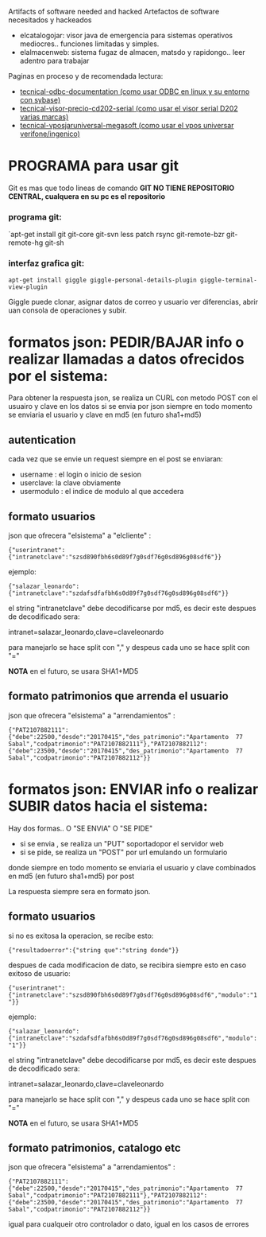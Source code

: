 Artifacts of software needed and hacked
Artefactos de software necesitados y hackeados

* elcatalogojar: visor java de emergencia para sistemas operativos mediocres.. funciones limitadas y simples.
* elalmacenweb: sistema fugaz de almacen, matsdo y rapidongo.. leer adentro para trabajar

Paginas en proceso y de recomendada lectura:

* [tecnical-odbc-documentation (como usar ODBC en linux y su entorno con sybase)](https://gitlab.com/nerp/nerpextras/wikis/tecnical-odbc-documentation)
* [tecnical-visor-precio-cd202-serial (como usar el visor serial D202 varias marcas)](https://gitlab.com/nerp/nerpextras/wikis/tecnical-visor-precio-cd202-serial)
* [tecnical-vposjaruniversal-megasoft (como usar el vpos universar verifone/ingenico)](https://gitlab.com/nerp/nerpextras/wikis/vposjaruniversal-megasoft-verifone-ingenico)

# PROGRAMA para usar git

Git es mas que todo lineas de comando **GIT NO TIENE REPOSITORIO CENTRAL, cualquera en su pc es el repositorio**

### programa git:

`apt-get install git git-core git-svn less patch rsync git-remote-bzr git-remote-hg git-sh

### interfaz grafica git:

`apt-get install giggle giggle-personal-details-plugin giggle-terminal-view-plugin`

Giggle puede clonar, asignar datos de correo y usuario ver diferencias, abrir uan consola de operaciones y subir.

# formatos json: PEDIR/BAJAR info o realizar llamadas a datos ofrecidos por el sistema:

Para obtener la respuesta json, se realiza un CURL con metodo POST con el usuairo y clave en los datos
si se envia por json siempre en todo momento se enviaria el usuario y clave en md5 (en futuro sha1+md5)

## autentication

cada vez que se envie un request siempre en el post se enviaran:

* username : el login o inicio de sesion
* userclave: la clave obviamente
* usermodulo : el indice de modulo al que accedera

## formato usuarios

json que ofrecera "elsistema" a "elcliente" : 

`{"userintranet":{"intranetclave":"szsd890fbh6s0d89f7g0sdf76g0sd896g08sdf6"}}`

ejemplo:

`{"salazar_leonardo":{"intranetclave":"szdafsdfafbh6s0d89f7g0sdf76g0sd896g08sdf6"}}`

el string "intranetclave" debe decodificarse por md5, es decir este despues de decodificado sera:

intranet=salazar_leonardo,clave=claveleonardo

para manejarlo se hace split con "," y despeus cada uno se hace split con "="

**NOTA** en el futuro, se usara SHA1+MD5

## formato patrimonios que arrenda el usuario

json que ofrecera "elsistema" a "arrendamientos" : 

`{"PAT2107882111":{"debe":22500,"desde":"20170415","des_patrimonio":"Apartamento  77 Sabal","codpatrimonio":"PAT2107882111"},"PAT2107882112":{"debe":23500,"desde":"20170415","des_patrimonio":"Apartamento  77 Sabal","codpatrimonio":"PAT2107882112"}}`


# formatos json: ENVIAR info o realizar SUBIR datos hacia el sistema:

Hay dos formas..  O "SE ENVIA" O "SE PIDE"

* si se envia , se realiza un "PUT" soportadopor el servidor web
* si se pide, se realiza un "POST" por url emulando un formulario

donde siempre en todo momento se enviaria el usuario y clave combinados en md5 (en futuro sha1+md5) por post

La respuesta siempre sera en formato json.

## formato usuarios

si no es exitosa la operacion, se recibe esto:

`{"resultadoerror":{"string que":"string donde"}}`

despues de cada modificacion de dato, se recibira siempre esto en caso exitoso de usuario:

`{"userintranet":{"intranetclave":"szsd890fbh6s0d89f7g0sdf76g0sd896g08sdf6","modulo":"1"}}`

ejemplo:

`{"salazar_leonardo":{"intranetclave":"szdafsdfafbh6s0d89f7g0sdf76g0sd896g08sdf6","modulo":"1"}}`

el string "intranetclave" debe decodificarse por md5, es decir este despues de decodificado sera:

intranet=salazar_leonardo,clave=claveleonardo

para manejarlo se hace split con "," y despeus cada uno se hace split con "="

**NOTA** en el futuro, se usara SHA1+MD5

## formato patrimonios, catalogo etc

json que ofrecera "elsistema" a "arrendamientos" : 

`{"PAT2107882111":{"debe":22500,"desde":"20170415","des_patrimonio":"Apartamento  77 Sabal","codpatrimonio":"PAT2107882111"},"PAT2107882112":{"debe":23500,"desde":"20170415","des_patrimonio":"Apartamento  77 Sabal","codpatrimonio":"PAT2107882112"}}`

igual para cualqueir otro controlador o dato, igual en los casos de errores
